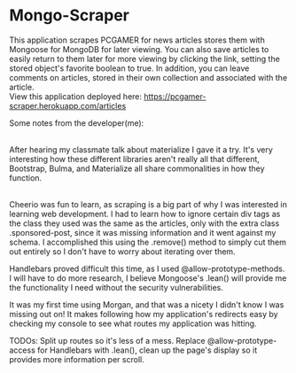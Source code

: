 # Mongo-Scraper

This application scrapes PCGAMER for news articles stores them with Mongoose for MongoDB for later viewing.
You can also save articles to easily return to them later for more viewing by clicking the link, setting the stored object's favorite boolean to true.
In addition, you can leave comments on articles, stored in their own collection and associated with the article.<br>
View this application deployed here: https://pcgamer-scraper.herokuapp.com/articles

Some notes from the developer(me): 

<br> After hearing my classmate talk about materialize I gave it a try. It's very interesting how these different libraries aren't really all that different, Bootstrap, Bulma, and Materialize all share commonalities in how they function.

<br> Cheerio was fun to learn, as scraping is a big part of why I was interested in learning web development. I had to learn how to ignore certain div tags as the class they used was the same as the articles, only with the extra class .sponsored-post, since it was missing information and it went against my schema. I accomplished this using the .remove() method to simply cut them out entirely so I don't have to worry about iterating over them.

Handlebars proved difficult this time, as I used @allow-prototype-methods. I will have to do more research, I believe Mongoose's .lean() will provide me the functionality I need without the security vulnerabilities. 

It was my first time using Morgan, and that was a nicety I didn't know I was missing out on! It makes following how my application's redirects easy by checking my console to see what routes my application was hitting.

TODOs: Split up routes so it's less of a mess. Replace @allow-prototype-access for Handlebars with .lean(), clean up the page's display so it provides more information per scroll.
